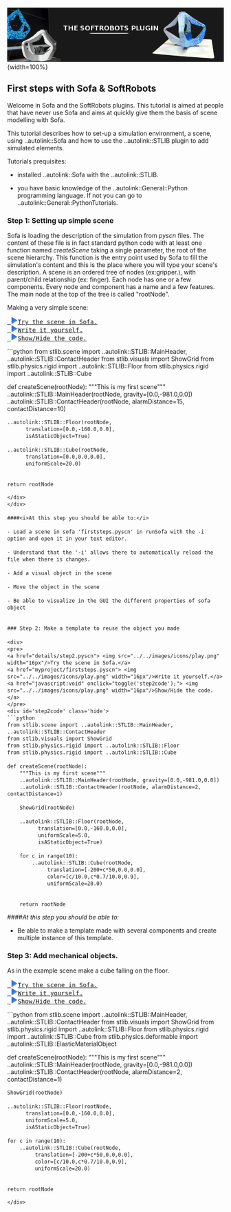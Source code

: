 ![](../../images/pluginimage.png){width=100%}

<script language="javascript">
function toggle(target) {
    d = document.getElementById(target);
    if(d.className === "show")
        d.className = "hide"
    else 
        d.className = "show"
    return false;
}
</script>

## First steps with Sofa & SoftRobots
Welcome in Sofa and the SoftRobots plugins. This tutorial is aimed at people
that have never use Sofa and aims at quickly give them the basis of scene modelling with Sofa.

This tutorial describes how to set-up a simulation environment, a scene, using ..autolink::Sofa and how to use the
..autolink::STLIB plugin to add simulated elements.

Tutorials prequisites:

- installed ..autolink::Sofa with the ..autolink::STLIB.

- you have basic knowledge of the ..autolink::General::Python programming language. If not you can go to ..autolink::General::PythonTutorials.

### Step 1: Setting up simple scene

Sofa is loading the description of the simulation from *pyscn* files. The content of these file is in fact standard python code with
at least one function named *createScene* taking a single parameter, the root of the scene hierarchy. This function is the entry point used by Sofa
to fill the simulation's content and this is the place where you will type your scene's description. A scene is an ordered tree of nodes (ex:gripper.), with parent/child relationship (ex: finger). Each node has one or a few components. Every node and component has a name and a few features. The main node at the top of the tree is called "rootNode".

Making a very simple scene:
<div>
<pre>
<a href="details/step1.pyscn"> <img src="../../images/icons/play.png" width="16px"/>Try the scene in Sofa.</a>
<a href="myproject/firststeps.pyscn"> <img src="../../images/icons/play.png" width="16px"/>Write it yourself.</a>
<a href="javascript:void" onclick="toggle('step1code');"> <img src="../../images/icons/play.png" width="16px"/>Show/Hide the code.</a>
</pre>
<div id='step1code' class='hide'>
```python
from stlib.scene import ..autolink::STLIB::MainHeader, ..autolink::STLIB::ContactHeader
from stlib.visuals import ShowGrid
from stlib.physics.rigid import ..autolink::STLIB::Floor
from stlib.physics.rigid import ..autolink::STLIB::Cube

def createScene(rootNode):
    """This is my first scene"""
    ..autolink::STLIB::MainHeader(rootNode, gravity=[0.0,-981.0,0.0])
    ..autolink::STLIB::ContactHeader(rootNode, alarmDistance=15, contactDistance=10)

    ..autolink::STLIB::Floor(rootNode,
          translation=[0.0,-160.0,0.0],
          isAStaticObject=True)

    ..autolink::STLIB::Cube(rootNode,
          translation=[0.0,0.0,0.0],
          uniformScale=20.0)


    return rootNode
```
</div>
</div>

####<i>At this step you should be able to:</i>

- Load a scene in sofa 'firststeps.pyscn' in runSofa with the -i option and open it in your text editor.

- Understand that the '-i' allows there to automatically reload the file when there is changes.

- Add a visual object in the scene

- Move the object in the scene

- Be able to visualize in the GUI the different properties of sofa object


### Step 2: Make a template to reuse the object you made

<div>
<pre>
<a href="details/step2.pyscn"> <img src="../../images/icons/play.png" width="16px"/>Try the scene in Sofa.</a>
<a href="myproject/firststeps.pyscn"> <img src="../../images/icons/play.png" width="16px"/>Write it yourself.</a>
<a href="javascript:void" onclick="toggle('step2code');"> <img src="../../images/icons/play.png" width="16px"/>Show/Hide the code.</a>
</pre>
<div id='step2code' class='hide'>
```python
from stlib.scene import ..autolink::STLIB::MainHeader, ..autolink::STLIB::ContactHeader
from stlib.visuals import ShowGrid
from stlib.physics.rigid import ..autolink::STLIB::Floor
from stlib.physics.rigid import ..autolink::STLIB::Cube

def createScene(rootNode):
    """This is my first scene"""
    ..autolink::STLIB::MainHeader(rootNode, gravity=[0.0,-981.0,0.0])
    ..autolink::STLIB::ContactHeader(rootNode, alarmDistance=2, contactDistance=1)

    ShowGrid(rootNode)

    ..autolink::STLIB::Floor(rootNode,
          translation=[0.0,-160.0,0.0],
          uniformScale=5.0,
          isAStaticObject=True)

    for c in range(10):
        ..autolink::STLIB::Cube(rootNode,
             translation=[-200+c*50,0.0,0.0],
             color=[c/10.0,c*0.7/10.0,0.9],
             uniformScale=20.0)


    return rootNode
```
</div>

####<i>At this step you should be able to:</i>

- Be able to make a template made with several components and create multiple instance of this template.


### Step 3: Add mechanical objects.

As in the example scene make a cube falling on the floor.

<div>
<pre>
<a href="details/step3.pyscn"> <img src="../../images/icons/play.png" width="16px"/>Try the scene in Sofa.</a>
<a href="myproject/firststeps.pyscn"> <img src="../../images/icons/play.png" width="16px"/>Write it yourself.</a>
<a href="javascript:void" onclick="toggle('step3code');"> <img src="../../images/icons/play.png" width="16px"/>Show/Hide the code.</a>
</pre>
<div id='step3code' class='hide'>
```python
from stlib.scene import ..autolink::STLIB::MainHeader, ..autolink::STLIB::ContactHeader
from stlib.visuals import ShowGrid
from stlib.physics.rigid import ..autolink::STLIB::Floor
from stlib.physics.rigid import ..autolink::STLIB::Cube
from stlib.physics.deformable import ..autolink::STLIB::ElasticMaterialObject

def createScene(rootNode):
    """This is my first scene"""
    ..autolink::STLIB::MainHeader(rootNode, gravity=[0.0,-981.0,0.0])
    ..autolink::STLIB::ContactHeader(rootNode, alarmDistance=2, contactDistance=1)

    ShowGrid(rootNode)

    ..autolink::STLIB::Floor(rootNode,
          translation=[0.0,-160.0,0.0],
          uniformScale=5.0,
          isAStaticObject=True)

    for c in range(10):
        ..autolink::STLIB::Cube(rootNode,
             translation=[-200+c*50,0.0,0.0],
             color=[c/10.0,c*0.7/10.0,0.9],
             uniformScale=20.0)


    return rootNode
```
</div>


